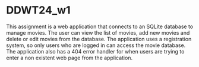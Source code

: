 # DDWT24_w1

This assignment is a web application that connects to an SQLite database to manage movies. The user can view the list of movies, add new movies and delete or edit movies from the database. The application uses a registration system, so only users who are logged in can access the movie database. The application also has a 404 error handler for when users are trying to enter a non existent web page from the application.


